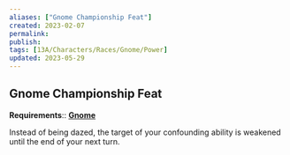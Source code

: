 ```yaml
---
aliases: ["Gnome Championship Feat"]
created: 2023-02-07
permalink: 
publish: 
tags: [13A/Characters/Races/Gnome/Power]
updated: 2023-05-29
---
```


## Gnome Championship Feat

**Requirements**:: **[Gnome](Compendium/13A/Races/Gnome.md)**

Instead of being dazed, the target of your confounding ability is weakened until the end of your next turn.
